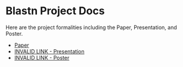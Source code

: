 # Blastn Project Docs
Here are the project formalities including the Paper, Presentation, and Poster.
- [Paper](https://docs.google.com/document/d/1efzbBsXzkEi7pNegTqy0G0EC0baw4Xfw3ayusAVXP1I/edit?usp=sharing)
- [INVALID LINK - Presentation]()
- [INVALID LINK - Poster]()